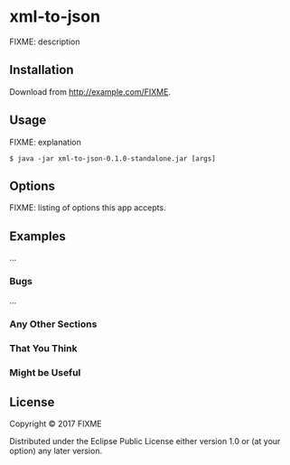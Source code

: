 # xml-to-json

FIXME: description

## Installation

Download from http://example.com/FIXME.

## Usage

FIXME: explanation

    $ java -jar xml-to-json-0.1.0-standalone.jar [args]

## Options

FIXME: listing of options this app accepts.

## Examples

...

### Bugs

...

### Any Other Sections
### That You Think
### Might be Useful

## License

Copyright © 2017 FIXME

Distributed under the Eclipse Public License either version 1.0 or (at
your option) any later version.

